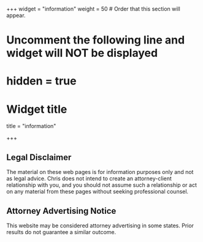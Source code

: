 +++
widget = "information"
weight = 50  # Order that this section will appear.

# Uncomment the following line and widget will NOT be displayed
# hidden = true

# Widget title
title = "information"


+++


## Legal Disclaimer

The material on these web pages is for information purposes only and not as legal advice. Chris does not intend to create an attorney-client relationship with you, and you should not assume such a relationship or act on any material from these pages without seeking professional counsel.



## Attorney Advertising Notice

This website may be considered attorney advertising in some states. Prior results do not guarantee a similar outcome.

